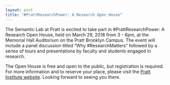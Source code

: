```yaml
---
layout: post
title: "#PrattResearchPower: A Research Open House"
---
```



The Semantic Lab at Pratt is excited to take part in #PrattResearchPower: A Research Open House, held on March 29, 2018 from 3 - 6pm, at the Memorial Hall Auditorium on the Pratt Brooklyn Campus. The event will include a panel discussion titled “Why #ResearchMatters” followed by a series of tours and presentations by faculty and students engaged in research. 

The Open House is free and open to the public, but registration is required. For more information and to reserve your place, please visit the [Pratt Institute website](https://www.pratt.edu/the-institute/administration-resources/office-of-the-provost/centers-and-academic-partnerships/prattresearchpower-a-research-open-house/). Looking forward to seeing you there. 
